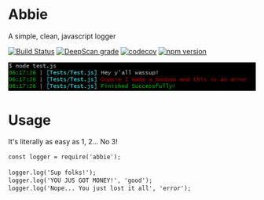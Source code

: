 # Abbie
A simple, clean, javascript logger

[![Build Status](https://travis-ci.com/jamesinaxx/Abbie.svg?branch=public)](https://travis-ci.com/jamesinaxx/Abbie)
[![DeepScan grade](https://deepscan.io/api/teams/11350/projects/15794/branches/322083/badge/grade.svg)](https://deepscan.io/dashboard#view=project&tid=11350&pid=15794&bid=322083) 
[![codecov](https://codecov.io/gh/jamesinaxx/Abbie/branch/public/graph/badge.svg?token=VZFHWZ6RER)](https://codecov.io/gh/jamesinaxx/Abbie) 
[![npm version](https://badge.fury.io/js/abbie.svg)](https://badge.fury.io/js/abbie)

[![Sreenshot](./assets/Screenshot.png)](https://www.npmjs.com/package/abbie)

# Usage
It's literally as easy as 1, 2... No 3!
```
const logger = require('abbie');

logger.log('Sup folks!');
logger.log('YOU JUS GOT MONEY!', 'good');
logger.log('Nope... You just lost it all', 'error');
```
